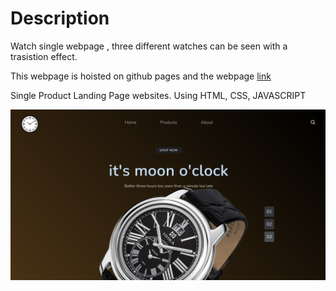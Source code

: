 # Description
Watch single webpage , three different watches can be seen with a trasistion effect.

This webpage is hoisted on github pages and the webpage [link](https://shidhishiva.github.io/Landing_Page3/#)

Single Product Landing Page websites. Using HTML, CSS, JAVASCRIPT

![My_Image](images/sample.png)


